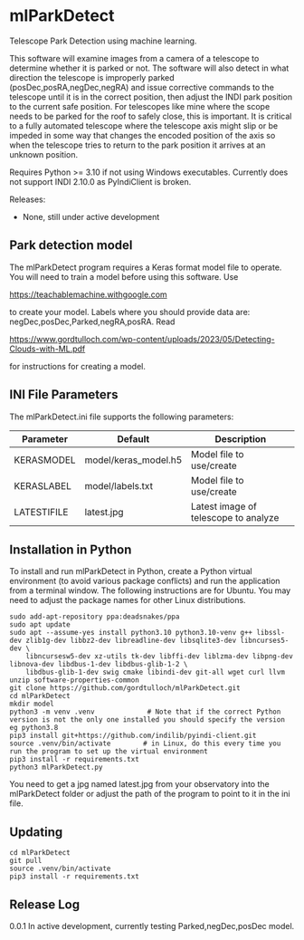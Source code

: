 # mlParkDetect
Telescope Park Detection using machine learning. 

This software will examine images from a camera of a telescope to determine whether it is parked or not.  The software will also detect in what direction the telescope is improperly parked (posDec,posRA,negDec,negRA) and issue corrective commands to the telescope until it is in the correct position, then adjust the INDI park position to the current safe position. For telescopes like mine where the scope needs to be parked for the roof to safely close, this is important. It is critical to a fully automated telescope where the telescope axis might slip or be impeded in some way that changes the encoded position of the axis so 
when the telescope tries to return to the park position it arrives at an unknown position.

Requires Python >= 3.10 if not using Windows executables. Currently does not support INDI 2.10.0 as PyIndiClient is broken.

Releases:
* None, still under active development

## Park detection model
The mlParkDetect program requires a Keras format model file to operate. You will need to train a model before using this software. Use 

https://teachablemachine.withgoogle.com

to create your model. Labels where you should provide data are: negDec,posDec,Parked,negRA,posRA. Read 

https://www.gordtulloch.com/wp-content/uploads/2023/05/Detecting-Clouds-with-ML.pdf

for instructions for creating a model.

## INI File Parameters
The mlParkDetect.ini file supports the following parameters:

| Parameter | Default | Description |
|-----------|--------------------------------------------------------|---------------------------------------------------------------------|
| KERASMODEL | model/keras_model.h5 | Model file to use/create |
| KERASLABEL | model/labels.txt | Model file to use/create |
| LATESTIFILE | latest.jpg | Latest image of telescope to analyze |

## Installation in Python
To install and run mlParkDetect in Python, create a Python virtual environment (to avoid various package conflicts) and run the application from a terminal window. The following instructions are for Ubuntu. You may need to adjust the package names for other Linux distributions. 

    sudo add-apt-repository ppa:deadsnakes/ppa
    sudo apt update 
    sudo apt --assume-yes install python3.10 python3.10-venv g++ libssl-dev zlib1g-dev libbz2-dev libreadline-dev libsqlite3-dev libncurses5-dev \
        libncursesw5-dev xz-utils tk-dev libffi-dev liblzma-dev libpng-dev libnova-dev libdbus-1-dev libdbus-glib-1-2 \
        libdbus-glib-1-dev swig cmake libindi-dev git-all wget curl llvm unzip software-properties-common
    git clone https://github.com/gordtulloch/mlParkDetect.git
    cd mlParkDetect
    mkdir model
    python3 -m venv .venv             # Note that if the correct Python version is not the only one installed you should specify the version eg python3.8
    pip3 install git+https://github.com/indilib/pyindi-client.git
    source .venv/bin/activate        # in Linux, do this every time you run the program to set up the virtual environment
    pip3 install -r requirements.txt
    python3 mlParkDetect.py

You need to get a jpg named latest.jpg from your observatory into the mlParkDetect folder or adjust the path of the program to point to it in the ini file.  

## Updating

    cd mlParkDetect
    git pull
    source .venv/bin/activate
    pip3 install -r requirements.txt 

## Release Log
0.0.1 In active development, currently testing Parked,negDec,posDec model.

